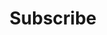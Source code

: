 ---
layout: subscribe
title: Subscribe
description: Subscribe to our newsletter for expert advice and baby-friendly events in Amsterdam, delivered to you every other Monday

---